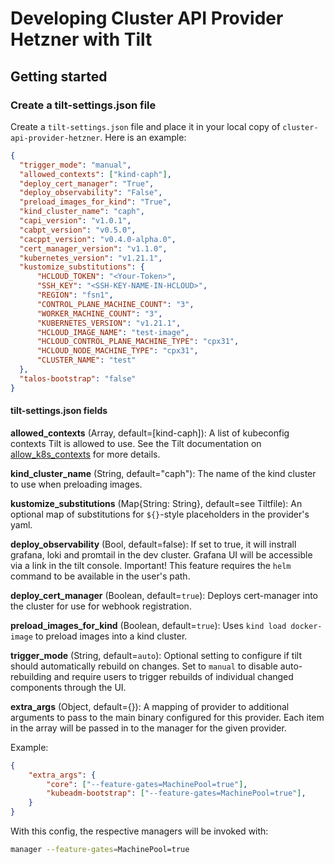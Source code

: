 # Developing Cluster API Provider Hetzner with Tilt

## Getting started

### Create a tilt-settings.json file

Create a `tilt-settings.json` file and place it in your local copy of `cluster-api-provider-hetzner`. Here is an example:

```json
{
  "trigger_mode": "manual",
  "allowed_contexts": ["kind-caph"],
  "deploy_cert_manager": "True",
  "deploy_observability": "False",
  "preload_images_for_kind": "True",
  "kind_cluster_name": "caph",
  "capi_version": "v1.0.1",
  "cabpt_version": "v0.5.0",
  "cacppt_version": "v0.4.0-alpha.0",
  "cert_manager_version": "v1.1.0",
  "kubernetes_version": "v1.21.1",
  "kustomize_substitutions": {
      "HCLOUD_TOKEN": "<Your-Token>",
      "SSH_KEY": "<SSH-KEY-NAME-IN-HCLOUD>",
      "REGION": "fsn1",
      "CONTROL_PLANE_MACHINE_COUNT": "3",
      "WORKER_MACHINE_COUNT": "3",
      "KUBERNETES_VERSION": "v1.21.1",
      "HCLOUD_IMAGE_NAME": "test-image",
      "HCLOUD_CONTROL_PLANE_MACHINE_TYPE": "cpx31",
      "HCLOUD_NODE_MACHINE_TYPE": "cpx31",
      "CLUSTER_NAME": "test"
  },
  "talos-bootstrap": "false"
}
```

#### tilt-settings.json fields

**allowed_contexts** (Array, default=[kind-caph]): A list of kubeconfig contexts Tilt is allowed to use. See the Tilt documentation on
[allow_k8s_contexts](https://docs.tilt.dev/api.html#api.allow_k8s_contexts) for more details.

**kind_cluster_name** (String, default="caph"): The name of the kind cluster to use when preloading images.

**kustomize_substitutions** (Map{String: String}, default=see Tiltfile): An optional map of substitutions for `${}`-style placeholders in the
provider's yaml.

**deploy_observability** (Bool, default=false): If set to true, it will instrall grafana, loki and promtail in the dev
cluster. Grafana UI will be accessible via a link in the tilt console.
Important! This feature requires the `helm` command to be available in the user's path.

**deploy_cert_manager** (Boolean, default=`true`): Deploys cert-manager into the cluster for use for webhook registration.

**preload_images_for_kind** (Boolean, default=`true`): Uses `kind load docker-image` to preload images into a kind cluster.

**trigger_mode** (String, default=`auto`): Optional setting to configure if tilt should automatically rebuild on changes.
Set to `manual` to disable auto-rebuilding and require users to trigger rebuilds of individual changed components through the UI.

**extra_args** (Object, default={}): A mapping of provider to additional arguments to pass to the main binary configured
for this provider. Each item in the array will be passed in to the manager for the given provider.

Example:

```json
{
    "extra_args": {
        "core": ["--feature-gates=MachinePool=true"],
        "kubeadm-bootstrap": ["--feature-gates=MachinePool=true"],
    }
}
```

With this config, the respective managers will be invoked with:

```bash
manager --feature-gates=MachinePool=true
```
